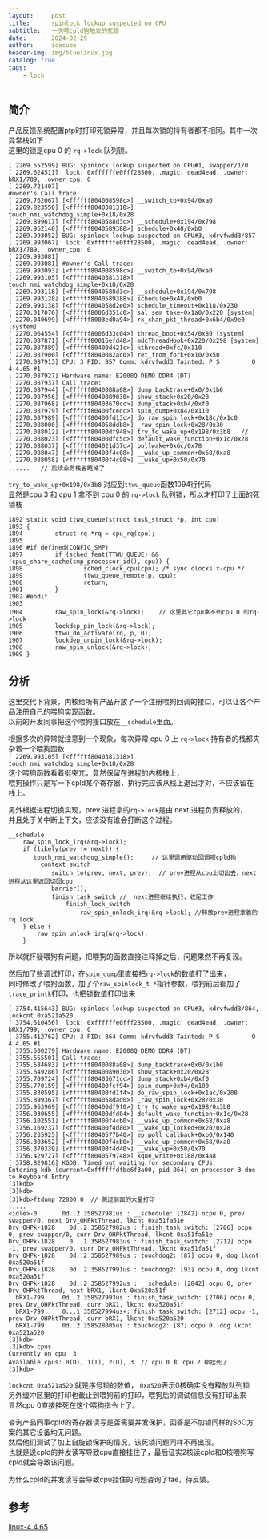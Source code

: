 ```yaml
---
layout:     post
title:      spinlock lockup suspected on CPU
subtitle:   一次喂cpld狗触发的死锁
date:       2024-02-29
author:     icecube
header-img: img/bluelinux.jpg
catalog: true
tags:
    - lock
---
```


## 简介
产品反馈系统配置ptp时打印死锁异常，并且每次锁的持有者都不相同。其中一次异常栈如下  
这里的锁是cpu 0 的 `rq->lock` 队列锁。
```
[ 2269.552599] BUG: spinlock lockup suspected on CPU#1, swapper/1/0
[ 2269.624511]  lock: 0xffffffe0fff28500, .magic: dead4ead, .owner: bRX1/789, .owner_cpu: 0
[ 2269.721407]
#owner's Call trace:
[ 2269.762067] [<ffffff804008598c>] __switch_to+0x94/0xa0
[ 2269.823550] [<ffffff8040381318>] touch_nmi_watchdog_simple+0x18/0x28
[ 2269.899617] [<ffffff8040588d3c>] __schedule+0x194/0x798
[ 2269.962140] [<ffffff8040589388>] schedule+0x48/0xb0
[ 2269.993052] BUG: spinlock lockup suspected on CPU#3, kdrvfwdd3/857
[ 2269.993067]  lock: 0xffffffe0fff28500, .magic: dead4ead, .owner: bRX1/789, .owner_cpu: 0
[ 2269.993081]
[ 2269.993081] #owner's Call trace:
[ 2269.993093] [<ffffff804008598c>] __switch_to+0x94/0xa0
[ 2269.993105] [<ffffff8040381318>] touch_nmi_watchdog_simple+0x18/0x28
[ 2269.993118] [<ffffff8040588d3c>] __schedule+0x194/0x798
[ 2269.993128] [<ffffff8040589388>] schedule+0x48/0xb0
[ 2269.993138] [<ffffff804058d2e0>] schedule_timeout+0x118/0x230
[ 2270.017076] [<ffffff8006d351c0>] sal_sem_take+0x1a0/0x220 [system]
[ 2270.040699] [<ffffff8003ed0a94>] rx_chan_pkt_thread+0x6b4/0x9e0 [system]
[ 2270.064554] [<ffffff8006d33c04>] thread_boot+0x54/0x80 [system]
[ 2270.087871] [<ffffff80016efd48>] mdcThreadHook+0x220/0x298 [system]
[ 2270.087889] [<ffffff80400d421c>] kthread+0xfc/0x110
[ 2270.087900] [<ffffff8040082ac0>] ret_from_fork+0x10/0x50
[ 2270.087913] CPU: 3 PID: 857 Comm: kdrvfwdd3 Tainted: P S         O    4.4.65 #1
[ 2270.087927] Hardware name: E2000Q DEMO DDR4 (DT)
[ 2270.087937] Call trace:
[ 2270.087944] [<ffffff8040088a08>] dump_backtrace+0x0/0x1b0
[ 2270.087956] [<ffffff8040089030>] show_stack+0x20/0x28
[ 2270.087968] [<ffffff80403670cc>] dump_stack+0xb4/0xf0
[ 2270.087979] [<ffffff80400fcedc>] spin_dump+0x84/0x110
[ 2270.087989] [<ffffff80400fd13c>] do_raw_spin_lock+0x18c/0x1c0
[ 2270.088000] [<ffffff804058ddb8>] _raw_spin_lock+0x28/0x30
[ 2270.088012] [<ffffff80400df948>] try_to_wake_up+0x198/0x3b8   //
[ 2270.088023] [<ffffff80400dfc5c>] default_wake_function+0x1c/0x28
[ 2270.088037] [<ffffff804021d37c>] pollwake+0x6c/0x78
[ 2270.088047] [<ffffff80400f4c08>] __wake_up_common+0x68/0xa8
[ 2270.088058] [<ffffff80400f4c98>] __wake_up+0x50/0x70
......   // 后续业务栈省略掉了
```

`try_to_wake_up+0x198/0x3b8` 对应到`ttwu_queue`函数1094行代码   
显然是cpu 3 和 cpu 1 拿不到 cpu 0 的 `rq->lock` 队列锁，所以才打印了上面的死锁栈
```
1892 static void ttwu_queue(struct task_struct *p, int cpu)
1893 {
1894         struct rq *rq = cpu_rq(cpu);
1895
1896 #if defined(CONFIG_SMP)
1897         if (sched_feat(TTWU_QUEUE) && !cpus_share_cache(smp_processor_id(), cpu)) {
1898                 sched_clock_cpu(cpu); /* sync clocks x-cpu */
1899                 ttwu_queue_remote(p, cpu);
1900                 return;
1901         }
1902 #endif
1903
1904         raw_spin_lock(&rq->lock);    // 这里其它cpu拿不到cpu 0 的rq->lock
1905         lockdep_pin_lock(&rq->lock);
1906         ttwu_do_activate(rq, p, 0);
1907         lockdep_unpin_lock(&rq->lock);
1908         raw_spin_unlock(&rq->lock);
1909 }
```

## 分析
这里交代下背景，内核给所有产品开放了一个注册喂狗回调的接口，可以让各个产品注册自己的喂狗实现函数。    
以前的开发同事把这个喂狗接口放在`__schedule`里面。  

根据多次的异常就注意到一个现象，每次异常 cpu 0 上 `rq->lock` 持有者的栈都夹杂着一个喂狗函数  
`[ 2269.993105] [<ffffff8040381318>] touch_nmi_watchdog_simple+0x18/0x28`  
这个喂狗函数看着挺突兀，竟然保留在进程的内核栈上，  
喂狗操作只是写一下cpld某个寄存器，执行完应该从栈上退出才对，不应该留在栈上。

另外根据进程切换实现，prev 进程拿的`rq->lock`是由 next 进程负责释放的，  
并且处于关中断上下文，应该没有谁会打断这个过程。
```
__schedule
	raw_spin_lock_irq(&rq->lock);
	if (likely(prev != next)) {
	   touch_nmi_watchdog_simple();     // 这里调用驱动回调喂cpld狗
		 context_switch
            switch_to(prev, next, prev);  // prev进程从cpu上切出去，next进程从这里返回切回cpu
            barrier();
            finish_task_switch //  next进程继续执行，收尾工作
                finish_lock_switch
                    raw_spin_unlock_irq(&rq->lock); //释放prev进程拿着的rq lock
	} else {
        raw_spin_unlock_irq(&rq->lock);
    }
```

所以就怀疑喂狗有问题，把喂狗的函数直接注释掉之后，问题果然不再复现。  

然后加了些调试打印，在`spin_dump`里直接把`rq->lock`的数值打了出来，  
同时修改了喂狗函数，加了个`raw_spinlock_t *`指针参数，喂狗前后都加了`trace_printk`打印，也把锁数值打印出来  
```
[ 3754.415643] BUG: spinlock lockup suspected on CPU#3, kdrvfwdd3/864, lockcnt 0xa521a520
[ 3754.510456]  lock: 0xffffffe0fff28500, .magic: dead4ead, .owner: bRX1/799, .owner_cpu: 0
[ 3755.412762] CPU: 3 PID: 864 Comm: kdrvfwdd3 Tainted: P S         O    4.4.65 #1
[ 3755.500279] Hardware name: E2000Q DEMO DDR4 (DT)
[ 3755.555501] Call trace:
[ 3755.584683] [<ffffff8040088a08>] dump_backtrace+0x0/0x1b0
[ 3755.649286] [<ffffff8040089030>] show_stack+0x20/0x28
[ 3755.709724] [<ffffff80403671cc>] dump_stack+0xb4/0xf0
[ 3755.770159] [<ffffff80400fcf94>] spin_dump+0x94/0x100
[ 3755.830595] [<ffffff80400fd1f4>] do_raw_spin_lock+0x1ac/0x208
[ 3755.899367] [<ffffff804058dad0>] _raw_spin_lock+0x28/0x30
[ 3755.963969] [<ffffff80400df9f0>] try_to_wake_up+0x198/0x3b8
[ 3756.030655] [<ffffff80400dfd04>] default_wake_function+0x1c/0x28
[ 3756.102551] [<ffffff80400f4cb0>] __wake_up_common+0x68/0xa8
[ 3756.169237] [<ffffff80400f4d80>] __wake_up_locked+0x20/0x28
[ 3756.235925] [<ffffff8040577b40>] ep_poll_callback+0xb0/0x140
[ 3756.303652] [<ffffff80400f4cb0>] __wake_up_common+0x68/0xa8
[ 3756.370339] [<ffffff80400f4d40>] __wake_up+0x50/0x70
[ 3756.429727] [<ffffff8040579748>] kque_write+0x188/0x4a8
[ 3758.829816] KGDB: Timed out waiting for secondary CPUs.
Entering kdb (current=0xffffffdfbe6f3a00, pid 864) on processor 3 due to Keyboard Entry
[3]kdb>
[3]kdb>
[3]kdb>ftdump 72800 0  // 跳过前面的大量打印
.....
<idle>-0       0d..2 358527981us : __schedule: [2842] ocpu 0, prev swapper/0, next Drv_OHPktThread, lkcnt 0xa51fa51e
Drv_OHPk-1828    0d..2 358527982us : finish_task_switch: [2706] ocpu 0, prev swapper/0, curr Drv_OHPktThread, lkcnt 0xa51fa51e
Drv_OHPk-1828    0...1 358527983us : finish_task_switch: [2712] ocpu -1, prev swapper/0, curr Drv_OHPktThread, lkcnt 0xa51fa51f
Drv_OHPk-1828    0d..2 358527989us : touchdog2: [87] ocpu 0, dog lkcnt 0xa520a51f
Drv_OHPk-1828    0d..2 358527991us : touchdog2: [93] ocpu 0, dog lkcnt 0xa520a51f
Drv_OHPk-1828    0d..2 358527992us : __schedule: [2842] ocpu 0, prev Drv_OHPktThread, next bRX1, lkcnt 0xa520a51f
  bRX1-799     0d..2 358527993us : finish_task_switch: [2706] ocpu 0, prev Drv_OHPktThread, curr bRX1, lkcnt 0xa520a51f
  bRX1-799     0...1 358527994us+: finish_task_switch: [2712] ocpu -1, prev Drv_OHPktThread, curr bRX1, lkcnt 0xa520a520
  bRX1-799     0d..2 358528005us : touchdog2: [87] ocpu 0, dog lkcnt 0xa521a520
[3]kdb>
[3]kdb> cpus
Currently on cpu  3
Available cpus: 0(D), 1(I), 2(D), 3  // cpu 0 和 cpu 2 都挂死了
[3]kdb>
```

`lockcnt 0xa521a520` 就是序号锁的数值， `0xa520`表示0核确实没有释放队列锁  
另外缓冲区里的打印也截止到喂狗前的打印，喂狗后的调试信息没有打印出来  
显然cpu 0直接挂死在这个喂狗指令上了。  

咨询产品同事cpld的寄存器读写是否需要并发保护，回答是不加锁同样的SoC方案的其它设备均无问题。  
然后他们测试了加上自旋锁保护的情况，该死锁问题同样不再出现。  
也就是说cpld的并发读写导致cpu直接挂住了，最后证实2核读cpld和0核喂狗写cpld就会导致该问题。  

为什么cpld的并发读写会导致cpu挂住的问题咨询了fae，待反馈。

## 参考
[linux-4.4.65](https://elixir.bootlin.com/linux/v4.4.65/source)
